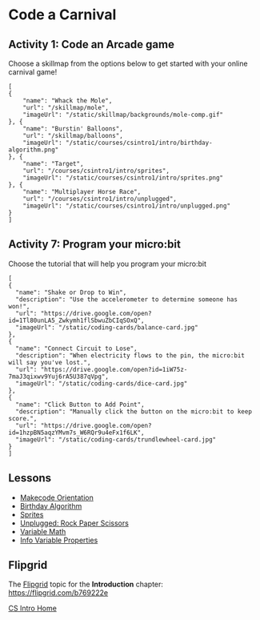# Code a Carnival


## Activity 1: Code an Arcade game
Choose a skillmap from the options below to get started with your online carnival game!

```codecard
[
{
    "name": "Whack the Mole",
    "url": "/skillmap/mole",
    "imageUrl": "/static/skillmap/backgrounds/mole-comp.gif"
}, {
    "name": "Burstin' Balloons",
    "url": "/skillmap/balloons",
    "imageUrl": "/static/courses/csintro1/intro/birthday-algorithm.png"
}, {
    "name": "Target",
    "url": "/courses/csintro1/intro/sprites",
    "imageUrl": "/static/courses/csintro1/intro/sprites.png"
}, {
    "name": "Multiplayer Horse Race",
    "url": "/courses/csintro1/intro/unplugged",
    "imageUrl": "/static/courses/csintro1/intro/unplugged.png"
}
]
```

## Activity 7: Program your micro:bit
Choose the tutorial that will help you program your micro:bit

```codecard
[
{
  "name": "Shake or Drop to Win",
  "description": "Use the accelerometer to determine someone has won!",
  "url": "https://drive.google.com/open?id=1Tl80unLA5_Zwkymh1flSbwuZbCIqSOxQ",
  "imageUrl": "/static/coding-cards/balance-card.jpg"
},
{
  "name": "Connect Circuit to Lose",
  "description": "When electricity flows to the pin, the micro:bit will say you've lost.",
  "url": "https://drive.google.com/open?id=1iW75z-7maJ3qixwv9Yuj6rA5U387qVpg",
  "imageUrl": "/static/coding-cards/dice-card.jpg"
},
{
  "name": "Click Button to Add Point",
  "description": "Manually click the button on the micro:bit to keep score.",
  "url": "https://drive.google.com/open?id=1hzpBN5aqzYMvm7s_W6RQr9u4eFx1f6LK",
  "imageUrl": "/static/coding-cards/trundlewheel-card.jpg"
}
]
```



## Lessons

* [Makecode Orientation](/courses/csintro1/intro/makecode-orientation)
* [Birthday Algorithm](/courses/csintro1/intro/birthday-algorithm)
* [Sprites](/courses/csintro1/intro/sprites)
* [Unplugged: Rock Paper Scissors](/courses/csintro1/intro/unplugged)
* [Variable Math](/courses/csintro1/intro/variable-math)
* [Info Variable Properties](/courses/csintro1/intro/info)

## Flipgrid

The [Flipgrid](https://info.flipgrid.com/) topic for the **Introduction** chapter: https://flipgrid.com/b769222e

[CS Intro Home](/courses/csintro1)
